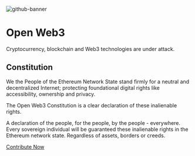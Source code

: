 ![github-banner](https://user-images.githubusercontent.com/3408362/189880753-04966d09-d3e0-48b8-aec0-d3bc593c4ddc.png)

# Open Web3

Cryptocurrency, blockchain and Web3 technologies are under attack.

## Constitution

We the People of the Ethereum Network State stand firmly for a neutral and decentralized Internet; protecting foundational digital rights like accessibility, ownership and privacy.

The Open Web3 Constitution is a clear declaration of these inalienable rights.

A declaration of the people, for the people, by the people - everywhere. Every sovereign individual will be guaranteed these inalienable rights in the Ethereum network state. Regardless of assets, borders or creeds.

[Contribute Now](https://github.com/open-web3/constitution)
